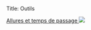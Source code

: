 Title: Outils

<div class="tool">
<a href="https://ziade.org/vma/vma.html">
  Allures et temps de passage
<img src="/images/vma.png" class="tool">
</a>
</div>
